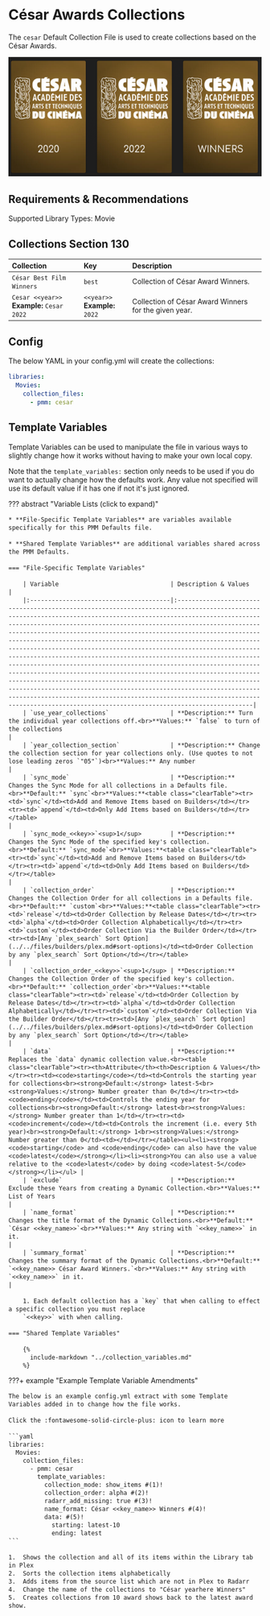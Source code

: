 # César Awards Collections

The `cesar` Default Collection File is used to create collections based on the César Awards.

![](../images/cesar.png)

## Requirements & Recommendations

Supported Library Types: Movie

## Collections Section 130

| Collection                                    | Key                               | Description                                           |
|:----------------------------------------------|:----------------------------------|:------------------------------------------------------|
| `César Best Film Winners`                     | `best`                            | Collection of César Award Winners.                    |
| `Cesar <<year>>`<br>**Example:** `Cesar 2022` | `<<year>>`<br>**Example:** `2022` | Collection of César Award Winners for the given year. |

## Config

The below YAML in your config.yml will create the collections:

```yaml
libraries:
  Movies:
    collection_files:
      - pmm: cesar
```

## Template Variables

Template Variables can be used to manipulate the file in various ways to slightly change how it works without having to 
make your own local copy.

Note that the `template_variables:` section only needs to be used if you do want to actually change how the defaults 
work. Any value not specified will use its default value if it has one if not it's just ignored.

??? abstract "Variable Lists (click to expand)"

    * **File-Specific Template Variables** are variables available specifically for this PMM Defaults file.

    * **Shared Template Variables** are additional variables shared across the PMM Defaults.

    === "File-Specific Template Variables"

        | Variable                               | Description & Values                                                                                                                                                                                                                                                                                                                                                                                                                                                                                                                                                                                                                                                                                                                                                                                                                                                                                                                                               |
        |:---------------------------------------|:-------------------------------------------------------------------------------------------------------------------------------------------------------------------------------------------------------------------------------------------------------------------------------------------------------------------------------------------------------------------------------------------------------------------------------------------------------------------------------------------------------------------------------------------------------------------------------------------------------------------------------------------------------------------------------------------------------------------------------------------------------------------------------------------------------------------------------------------------------------------------------------------------------------------------------------------------------------------|
        | `use_year_collections`                 | **Description:** Turn the individual year collections off.<br>**Values:** `false` to turn of the collections                                                                                                                                                                                                                                                                                                                                                                                                                                                                                                                                                                                                                                                                                                                                                                                                                                                       |
        | `year_collection_section`              | **Description:** Change the collection section for year collections only. (Use quotes to not lose leading zeros `"05"`)<br>**Values:** Any number                                                                                                                                                                                                                                                                                                                                                                                                                                                                                                                                                                                                                                                                                                                                                                                                                  |
        | `sync_mode`                            | **Description:** Changes the Sync Mode for all collections in a Defaults file.<br>**Default:** `sync`<br>**Values:**<table class="clearTable"><tr><td>`sync`</td><td>Add and Remove Items based on Builders</td></tr><tr><td>`append`</td><td>Only Add Items based on Builders</td></tr></table>                                                                                                                                                                                                                                                                                                                                                                                                                                                                                                                                                                                                                                                                   |
        | `sync_mode_<<key>>`<sup>1</sup>        | **Description:** Changes the Sync Mode of the specified key's collection.<br>**Default:** `sync_mode`<br>**Values:**<table class="clearTable"><tr><td>`sync`</td><td>Add and Remove Items based on Builders</td></tr><tr><td>`append`</td><td>Only Add Items based on Builders</td></tr></table>                                                                                                                                                                                                                                                                                                                                                                                                                                                                                                                                                                                                                                                                   |
        | `collection_order`                     | **Description:** Changes the Collection Order for all collections in a Defaults file.<br>**Default:** `custom`<br>**Values:**<table class="clearTable"><tr><td>`release`</td><td>Order Collection by Release Dates</td></tr><tr><td>`alpha`</td><td>Order Collection Alphabetically</td></tr><tr><td>`custom`</td><td>Order Collection Via the Builder Order</td></tr><tr><td>[Any `plex_search` Sort Option](../../files/builders/plex.md#sort-options)</td><td>Order Collection by any `plex_search` Sort Option</td></tr></table>                                                                                                                                                                                                                                                                                                                                                                                                                               |
        | `collection_order_<<key>>`<sup>1</sup> | **Description:** Changes the Collection Order of the specified key's collection.<br>**Default:** `collection_order`<br>**Values:**<table class="clearTable"><tr><td>`release`</td><td>Order Collection by Release Dates</td></tr><tr><td>`alpha`</td><td>Order Collection Alphabetically</td></tr><tr><td>`custom`</td><td>Order Collection Via the Builder Order</td></tr><tr><td>[Any `plex_search` Sort Option](../../files/builders/plex.md#sort-options)</td><td>Order Collection by any `plex_search` Sort Option</td></tr></table>                                                                                                                                                                                                                                                                                                                                                                                                                          |
        | `data`                                 | **Description:** Replaces the `data` dynamic collection value.<br><table class="clearTable"><tr><th>Attribute</th><th>Description & Values</th></tr><tr><td><code>starting</code></td><td>Controls the starting year for collections<br><strong>Default:</strong> latest-5<br><strong>Values:</strong> Number greater than 0</td></tr><tr><td><code>ending</code></td><td>Controls the ending year for collections<br><strong>Default:</strong> latest<br><strong>Values:</strong> Number greater than 1</td></tr><tr><td><code>increment</code></td><td>Controls the increment (i.e. every 5th year)<br><strong>Default:</strong> 1<br><strong>Values:</strong> Number greater than 0</td><td></td></tr></table><ul><li><strong><code>starting</code> and <code>ending</code> can also have the value <code>latest</code></strong></li><li><strong>You can also use a value relative to the <code>latest</code> by doing <code>latest-5</code></strong></li></ul> |
        | `exclude`                              | **Description:** Exclude these Years from creating a Dynamic Collection.<br>**Values:** List of Years                                                                                                                                                                                                                                                                                                                                                                                                                                                                                                                                                                                                                                                                                                                                                                                                                                                              |
        | `name_format`                          | **Description:** Changes the title format of the Dynamic Collections.<br>**Default:** `César <<key_name>>`<br>**Values:** Any string with `<<key_name>>` in it.                                                                                                                                                                                                                                                                                                                                                                                                                                                                                                                                                                                                                                                                                                                                                                                                    |
        | `summary_format`                       | **Description:** Changes the summary format of the Dynamic Collections.<br>**Default:** `<<key_name>> César Award Winners.`<br>**Values:** Any string with `<<key_name>>` in it.                                                                                                                                                                                                                                                                                                                                                                                                                                                                                                                                                                                                                                                                                                                                                                                   |

        1. Each default collection has a `key` that when calling to effect a specific collection you must replace 
        `<<key>>` with when calling.

    === "Shared Template Variables"

        {%
          include-markdown "../collection_variables.md"
        %}
    
???+ example "Example Template Variable Amendments"

    The below is an example config.yml extract with some Template Variables added in to change how the file works.

    Click the :fontawesome-solid-circle-plus: icon to learn more

    ```yaml
    libraries:
      Movies:
        collection_files:
          - pmm: cesar
            template_variables:
              collection_mode: show_items #(1)!
              collection_order: alpha #(2)!
              radarr_add_missing: true #(3)!
              name_format: César <<key_name>> Winners #(4)!
              data: #(5)!
                starting: latest-10
                ending: latest
    ```

    1.  Shows the collection and all of its items within the Library tab in Plex
    2.  Sorts the collection items alphabetically
    3.  Adds items from the source list which are not in Plex to Radarr
    4.  Change the name of the collections to "César yearhere Winners"
    5.  Creates collections from 10 award shows back to the latest award show.
